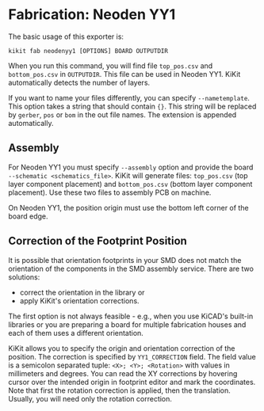# Fabrication: Neoden YY1

The basic usage of this exporter is:
```
kikit fab neodenyy1 [OPTIONS] BOARD OUTPUTDIR
```

When you run this command, you will find file `top_pos.csv` and `bottom_pos.csv`
in `OUTPUTDIR`. This file can be used in Neoden YY1. KiKit automatically detects
the number of layers.

If you want to name your files differently, you can specify `--nametemplate`.
This option takes a string that should contain `{}`. This string will be
replaced by `gerber`, `pos` or `bom` in the out file names. The extension is
appended automatically.

## Assembly

For Neoden YY1 you must specify `--assembly` option and provide the board
`--schematic <schematics_file>`. KiKit will generate files: `top_pos.csv`
(top layer component placement) and `bottom_pos.csv` (bottom layer component
placement). Use these two files to assembly PCB on machine.

On Neoden YY1, the position origin must use the bottom left corner of the board
edge.

## Correction of the Footprint Position

It is possible that orientation footprints in your SMD does not match the
orientation of the components in the SMD assembly service. There are two
solutions:

- correct the orientation in the library or
- apply KiKit's orientation corrections.

The first option is not always feasible - e.g., when you use KiCAD's built-in
libraries or you are preparing a board for multiple fabrication houses and each
of them uses a different orientation.

KiKit allows you to specify the origin and orientation correction of the
position. The correction is specified by `YY1_CORRECTION` field. The field
value is a semicolon separated tuple: `<X>; <Y>; <Rotation>` with values in
millimeters and degrees. You can read the XY corrections by hovering cursor over
the intended origin in footprint editor and mark the coordinates. Note that
first the rotation correction is applied, then the translation. Usually, you
will need only the rotation correction.
